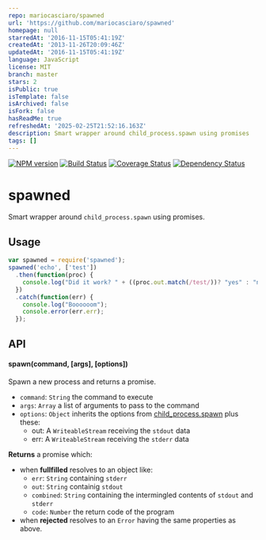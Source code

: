 ```yaml
---
repo: mariocasciaro/spawned
url: 'https://github.com/mariocasciaro/spawned'
homepage: null
starredAt: '2016-11-15T05:41:19Z'
createdAt: '2013-11-26T20:09:46Z'
updatedAt: '2016-11-15T05:41:19Z'
language: JavaScript
license: MIT
branch: master
stars: 2
isPublic: true
isTemplate: false
isArchived: false
isFork: false
hasReadMe: true
refreshedAt: '2025-02-25T21:52:16.163Z'
description: Smart wrapper around child_process.spawn using promises
tags: []
---
```


[![NPM version](https://badge.fury.io/js/spawned.png)](http://badge.fury.io/js/spawned)
[![Build Status](https://travis-ci.org/mariocasciaro/spawned.png)](https://travis-ci.org/mariocasciaro/spawned)
[![Coverage Status](https://coveralls.io/repos/mariocasciaro/spawned/badge.png)](https://coveralls.io/r/mariocasciaro/spawned)
[![Dependency Status](https://gemnasium.com/mariocasciaro/spawned.png)](https://gemnasium.com/mariocasciaro/spawned)
# spawned

Smart wrapper around `child_process.spawn` using promises.

## Usage

```javascript
var spawned = require('spawned');
spawned('echo', ['test'])
  .then(function(proc) {
    console.log("Did it work? " + ((proc.out.match(/test/))? "yes" : "no"));
  })
  .catch(function(err) {
    console.log("Boooooom");
    console.error(err.err);
  });
```


## API


#### spawn(command, [args], [options])

Spawn a new process and returns a promise.

* `command`: `String` the command to execute
* `args`: `Array` a list of arguments to pass to the command
* `options`: `Object` inherits the options from [child_process.spawn](http://nodejs.org/api/child_process.html#child_process_child_process_spawn_command_args_options)
  plus these:
  * out: A `WriteableStream` receiving the `stdout` data
  * err: A `WriteableStream` receiving the `stderr` data

**Returns** a promise which:
* when **fullfilled** resolves to an object like:
  * `err`: `String` containing `stderr`
  * `out`: `String` containig `stdout`
  * `combined`: `String` containing the intermingled contents of `stdout` and `stderr`
  * `code`: `Number` the return code of the program
* when **rejected** resolves to an `Error` having the same properties as above.
